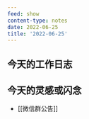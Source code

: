 ```yaml
---
feed: show
content-type: notes
date: 2022-06-25
title: '2022-06-25'
---
```


## 今天的工作日志

## 今天的灵感或闪念
- [[微信群公告]]